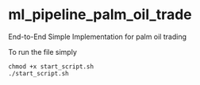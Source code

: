 # ml_pipeline_palm_oil_trade
End-to-End Simple Implementation for palm oil trading

To run the file simply 
```
chmod +x start_script.sh
./start_script.sh
```

